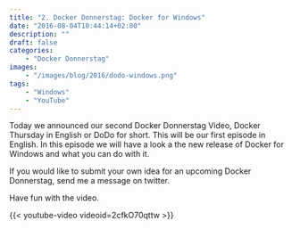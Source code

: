 ```yaml
---
title: "2. Docker Donnerstag: Docker for Windows"
date: "2016-08-04T10:44:14+02:00"
description: ""
draft: false
categories:
    - "Docker Donnerstag"
images:
    - "/images/blog/2016/dodo-windows.png"
tags:
    - "Windows"
    - "YouTube"
---
```


Today we announced our second Docker Donnerstag Video, Docker Thursday in English or DoDo for short. This will be our first episode in English. In this episode we will have a look a the new release of Docker for Windows and what you can do with it.

If you would like to submit your own idea for an upcoming Docker Donnerstag, send me a message on twitter.

Have fun with the video.

{{< youtube-video videoid=2cfkO70qttw >}}
